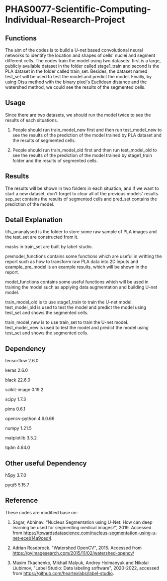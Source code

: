 # PHAS0077-Scientific-Computing-Individual-Research-Project

## Functions
The aim of the codes is to build a U-net based convolutional neural networks to identify the location and shapes of cells' nuclei and segment different cells. The codes train the model using two datasets: first is a large, publicly available dataset in the folder called stage1_train and second is the PLA dataset in the folder called train_set. Besides, the dataset named test_set will be used to test the model and predict the model. Finally, by using Otsu method with the binary pixel's Euclidean distance and the watershed method, we could see the results of the segmented cells.

## Usage
Since there are two datasets, we should run the model twice to see the results of each situations.

1. People should run train_model_new first and then run test_model_new to see the results of the prediction of the model trained by PLA dataset and the results of segmented cells.

2. People should run train_model_old first and then run test_model_old to see the results of the prediction of the model trained by stage1_train folder and the results of segmented cells.

## Results
The results will be shown in two folders in each situation, and if we want to start a new dataset, don't forget to clear all of the previous models' results. sep_set contains the results of segmented cells and pred_set contains the prediction of the model.

## Detail Explanation

tifs_unanalysed is the folder to store some raw sample of PLA images and the test_set are constructed from it. 

masks in train_set are built by label-studio.

premodel_functions contains some functions which are useful in writting the report such as how to transform raw PLA data into 2D inputs and example_pre_model is an example results, which will be shown in the report.

model_functions contains some useful functions which will be used in training the model such as applying data augmentation and building U-net model.

train_model_old is to use stage1_train to train the U-net model.
test_model_old is used to test the model and predict the model using test_set and shows the segmented cells.

train_model_new is to use train_set to train the U-net model.
test_model_new is used to test the model and predict the model using test_set and shows the segmented cells.

## Dependency

tensorflow                2.6.0

keras                     2.6.0

black                     22.6.0

scikit-image              0.19.2

scipy                     1.7.3

pims                      0.6.1

opencv-python             4.6.0.66

numpy                     1.21.5

matplotlib                3.5.2

tqdm                      4.64.0

## Other useful Dependency

h5py                      3.7.0

pyqt5                     5.15.7

## Reference
These codes are modified base on: 
1. Sagar, Abhinav. “Nucleus Segmentation using U-Net: How can deep learning be used for segmenting medical images?”, 2019. Accessed from https://towardsdatascience.com/nucleus-segmentation-using-u-net-eceb14a9ced4. 

2. Adrian Rosebrock. "Watershed OpenCV", 2015. Accessed from https://pyimagesearch.com/2015/11/02/watershed-opencv/

3. Maxim Tkachenko, Mikhail Malyuk, Andrey Holmanyuk and Nikolai Liubimov, "Label Studio: Data labeling software", 2020-2022, accessed from https://github.com/heartexlabs/label-studio.